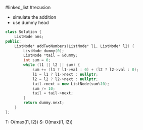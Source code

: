 
#linked_list
#recusion 

- simulate the addition
- use dummy head
```cpp
class Solution {
    ListNode ans;
public:
    ListNode* addTwoNumbers(ListNode* l1, ListNode* l2) {
        ListNode dummy(0);
        ListNode *tail = &dummy;
        int sum = 0;
        while (l1 || l2 || sum) {
            sum += (l1 ? l1->val : 0) + (l2 ? l2->val : 0);
            l1 = l1 ? l1->next : nullptr;
            l2 = l2 ? l2->next : nullptr;
            tail->next = new ListNode(sum%10);
            sum /= 10;
            tail = tail->next;
        }
        return dummy.next;
    }
};
```

T: O(max(l1, l2))
S: O(max(l1, l2))